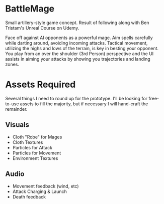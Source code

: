 # BattleMage
Small artillery-style game concept. Result of following along with Ben Tristam's Unreal Course on Udemy.

Face off against AI opponents as a powerful mage. Aim spells carefully while darting around, avoiding incoming attacks. Tactical movement, utilizing the highs and lows of the terrain, is key in besting your opponent. You play from an over the shoulder (3rd Person) perspective and the UI assists in aiming your attacks by showing you trajectories and landing zones.
# Assets Required
Several things I need to round up for the prototype. I'll be looking for free-to-use assets to fill the majority, but if necessary I will hand-craft the remainder.

## Visuals
* Cloth "Robe" for Mages
* Cloth Textures
* Particles for Attack
* Particles for Movement
* Environment Textures

## Audio
* Movement feedback (wind, etc)
* Attack Charging & Launch
* Death feedback
